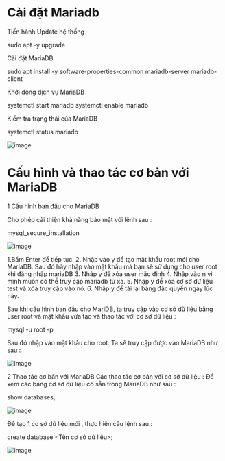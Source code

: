 # Cài đặt Mariadb
Tiến hành Update hệ thống

sudo apt -y upgrade

Cài đặt MariaDB

sudo apt install -y software-properties-common mariadb-server mariadb-client

Khởi động dịch vụ MariaDB

systemctl start mariadb
systemctl enable mariadb

Kiểm tra trạng thái của MariaDB

systemctl status mariadb

![image](https://user-images.githubusercontent.com/101684058/160345445-29d081b2-1346-4c91-88c0-5638928d1624.png)


# Cấu hình và thao tác cơ bản với MariaDB
1 Cấu hình ban đầu cho MariaDB

Cho phép cải thiện khả năng bảo mật với lệnh sau :

mysql_secure_installation

![image](https://user-images.githubusercontent.com/101684058/160349690-6bda9a83-3afa-4b48-8d8f-72fca37d8d53.png)

1.Bấm Enter để tiếp tục.
2. Nhập vào y để tạo mật khẩu root mới cho MariaDB. Sau đó hãy nhập vào mật khẩu mà bạn sẽ sử dụng cho user root khi đăng nhập mariaDB
3. Nhập y để xóa user mặc định
4. Nhập vào n vì mình muốn có thể truy cập mariadb từ xa.
5. Nhập y để xóa cơ sở dữ liệu test và xóa truy cập vào nó.
6. Nhập y để tải lại bảng đặc quyền ngay lúc này.


Sau khi cấu hình ban đầu cho MariDB, ta truy cập vào cơ sở dữ liệu bằng user root và mật khẩu vừa tạo và thao tác với cơ sở dữ liệu :

mysql -u root -p

Sau đó nhập vào mật khẩu cho root. Ta sẽ truy cập được vào MariaDB như sau :


![image](https://user-images.githubusercontent.com/101684058/160349518-23517e08-cf2f-4d8c-a156-843153e57631.png)

2 Thao tác cơ bản với MariaDB
Các thao tác cơ bản với cơ sở dữ liệu :
Để xem các bảng cơ sở dữ liệu có sẵn trong MariaDB như sau :

show databases;

![image](https://user-images.githubusercontent.com/101684058/160350244-ecbbb031-a353-488d-9153-c4021fd6e4bc.png)

Để tạo 1 cơ sở dữ liệu mới , thực hiện câu lệnh sau :

create database <Tên cơ sở dữ liệu>;

![image](https://user-images.githubusercontent.com/101684058/160350679-d68e6eaf-a49d-4895-9322-f06d7865e56d.png)





